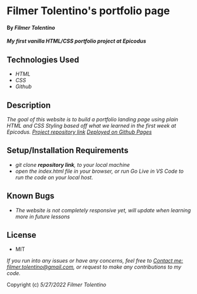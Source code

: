 # Filmer Tolentino's portfolio page

#### By _**Filmer Tolentino**_

#### _My first vanilla HTML/CSS portfolio project at Epicodus_

## Technologies Used

* _HTML_
* _CSS_
* _Github_

## Description

_The goal of this website is to build a portfolio landing page using plain HTML and CSS Styling based off what we learned in the first week at Epicodus.
[Project repository link](https://github.com/ftolentino/portfolio.git)
[Deployed on Github Pages](https://ftolentino.github.io/portfolio/)_

## Setup/Installation Requirements

* _git clone **repository link**, to your local machine_
* _open the index.html file in your browser, or run Go Live in VS Code to run the code on your local host._

## Known Bugs

* _The website is not completely responsive yet, will update when learning more in future lessons_

## License
* MIT

_If you run into any issues or have any concerns, feel free to [Contact me: filmer.tolentino@gmail.com](mailto:filmer.tolentino@gmail.com), or request to make any contributions to my code._ 

Copyright (c) _5/27/2022_ _Filmer Tolentino_